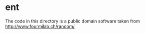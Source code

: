 ent
===
The code in this directory is a public domain software taken from
http://www.fourmilab.ch/random/

